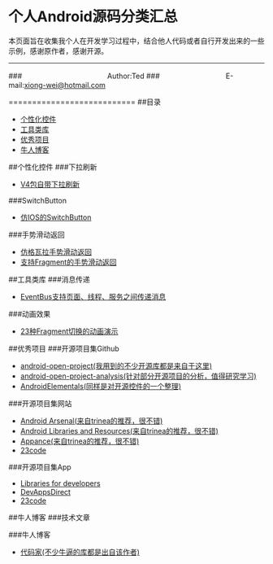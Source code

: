 个人Android源码分类汇总
====================

本页面旨在收集我个人在开发学习过程中，结合他人代码或者自行开发出来的一些示例，感谢原作者，感谢开源。
****
###　　　　　　　　　　　　Author:Ted
###　　　　　　　　　 E-mail:xiong-wei@hotmail.com

===========================
##<a name="home"/>目录
* [个性化控件](#widget)
* [工具类库](#tool)
* [优秀项目](#project)
* [牛人博客](#blog)



##<a name="widget"/>个性化控件
###下拉刷新
* [V4包自带下拉刷新](https://github.com/xiongwei-git/V4PullToRefreshDemo "系统自带的下拉刷新")


###SwitchButton
* [仿IOS的SwitchButton](https://github.com/Issacw0ng/SwitchButton "支持滑动和动画")  


###手势滑动返回
* [仿格瓦拉手势滑动返回](https://github.com/Issacw0ng/SwipeBackLayout "支持手势滑动返回的Activity")
* [支持Fragment的手势滑动返回](http://pan.baidu.com/s/1qW0UPJY "支持Activity和Fragment")


##<a name="tool"/>工具类库
###消息传递
* [EventBus支持页面、线程、服务之间传递消息](https://github.com/greenrobot/EventBus "支持页面、线程、服务之间传递消息")  


###动画效果
* [23种Fragment切换的动画演示](https://github.com/DesarrolloAntonio/FragmentTransactionExtended "23种Fragment切换的动画演示") 


##<a name="project"/>优秀项目
###开源项目集Github
* [android-open-project(我用到的不少开源库都是来自于这里)](https://github.com/Trinea/android-open-project "android-open-project") 
* [android-open-project-analysis(针对部分开源项目的分析，值得研究学习)](https://github.com/android-cn/android-open-project-analysis "android-open-project-analysis") 
* [AndroidElementals(同样是对开源控件的一个整理)](https://github.com/cesards/AndroidElementals "AndroidElementals") 


###开源项目集网站
* [Android Arsenal(来自trinea的推荐，很不错)](https://android-arsenal.com/ "Android Arsenal")
* [Android Libraries and Resources(来自trinea的推荐，很不错)](http://alamkanak.github.io/android-libraries-and-resources/ "Android Libraries and Resources")
* [Appance(来自trinea的推荐，很不错)](http://www.appance.com/ "appance")
* [23code](http://www.23code.com/ "23code")



###开源项目集App
* [Libraries for developers](https://play.google.com/store/apps/details?id=com.desarrollodroide.repos "Libraries")
* [DevAppsDirect](https://play.google.com/store/apps/details?id=com.inappsquared.devappsdirect "DevAppsDirect")
* [23code](https://play.google.com/store/apps/details?id=com.ttcode.appdirect "23code")


##<a name="blog"/>牛人博客
###技术文章

###牛人博客
* [代码家(不少牛逼的库都是出自该作者)](http://daimajia.com/ "代码家") 


